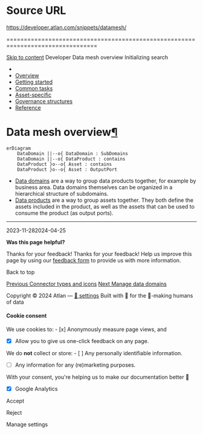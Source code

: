 # Source URL
https://developer.atlan.com/snippets/datamesh/

================================================================================

<!--
canonical: https://developer.atlan.com/snippets/datamesh/
meta-content-security-policy: object-src 'none'; base-uri 'self'; manifest-src 'self'; media-src 'self';
meta-description: An overview of data mesh architecture, including data domains and data products, and their relationships.
meta-generator: mkdocs-1.6.1, mkdocs-material-9.6.14
meta-og-description: An overview of data mesh architecture, including data domains and data products, and their relationships.
meta-og-image: https://developer.atlan.com/assets/images/social/snippets/datamesh/index.png
meta-og-image-height: 630
meta-og-image-type: image/png
meta-og-image-width: 1200
meta-og-title: Data mesh overview - Developer
meta-og-type: website
meta-og-url: https://developer.atlan.com/snippets/datamesh/
meta-twitter:card: summary_large_image
meta-twitter:description: An overview of data mesh architecture, including data domains and data products, and their relationships.
meta-twitter:image: https://developer.atlan.com/assets/images/social/snippets/datamesh/index.png
meta-twitter:title: Data mesh overview - Developer
meta-viewport: width=device-width,initial-scale=1
title: Data mesh overview - Developer
-->

[Skip to content](#data-mesh-overview) Developer Data mesh overview Initializing search 

* 
* [Overview](../..)
* [Getting started](../../getting-started/)
* [Common tasks](../)
* [Asset\-specific](../../patterns/)
* [Governance structures](../../governance/)
* [Reference](../../reference/)

Data mesh overview[¶](#data-mesh-overview "Permanent link")
===========================================================

```
erDiagram
    DataDomain ||--o{ DataDomain : SubDomains
    DataDomain ||--o{ DataProduct : contains
    DataProduct }o--o{ Asset : contains
    DataProduct }o--o{ Asset : OutputPort
```
* [Data domains](datadomains/) are a way to group data products together, for example by business area. Data domains themselves can be organized in a hierarchical structure of subdomains.
* [Data products](dataproducts/) are a way to group assets together. They both define the assets included in the product, as well as the assets that can be used to consume the product (as output ports).

---

2023\-11\-282024\-04\-25

**Was this page helpful?**

Thanks for your feedback! Thanks for your feedback! Help us improve this page by using our [feedback form](https://docs.google.com/forms/d/e/1FAIpQLScfoq7vqEn8S4QvN0ehPp0MRy6WYK5x-okJDqD69lHgoPPWtg/viewform?usp=pp_url&entry.1800719315=/snippets/datamesh/) to provide us with more information. 

Back to top

[Previous Connector types and icons](../../models/connectortypes/) [Next Manage data domains](datadomains/) 

Copyright © 2024 Atlan — [🍪 settings](#__consent) 
Built with 💙 for the 🤖\-making humans of data 

#### Cookie consent

We use cookies to: - [x] Anonymously measure page views, and
- [x] Allow you to give us one\-click feedback on any page.

 We do **not** collect or store: - [ ] Any personally identifiable information.
- [ ] Any information for any (re)marketing purposes.

 With your consent, you're helping us to make our documentation better 💙

- [x] Google Analytics

Accept

Reject

Manage settings

